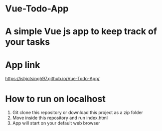 # Vue-Todo-App

# A simple Vue js app to keep track of your tasks 

# App link
https://ishjotsingh97.github.io/Vue-Todo-App/

# How to run on localhost
<ol>
	<li>Git clone this repository or download this project as a zip folder</li>
	<li>Move inside this repository and run index.html</li>
	<li>App will start on your default web browser</li>
</ol>

